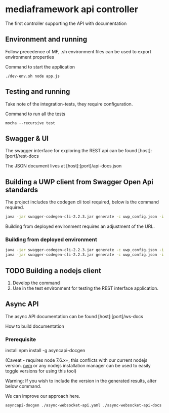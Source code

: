 # mediaframework api controller
The first controller supporting the API with documentation

## Environment and running

Follow precedence of MF, .sh environment files can be used to export environment properties

Command to start the application

```./dev-env.sh node app.js```

## Testing and running

Take note of the integration-tests, they require configuration.

Command to run all the tests

```mocha --recursive test```

## Swagger & UI

The swagger interface for exploring the REST api can be found [host]:[port]/rest-docs

The JSON document lives at [host]:[port]/api-docs.json

## Building a UWP client from Swagger Open Api standards

The project includes the codegen cli tool required, below is the command required.

```bash
java -jar swagger-codegen-cli-2.2.3.jar generate -c uwp_config.json -i http://localhost:3000/api-docs.json -l csharp -o dist/uwp_api_client_<version>
```

Building from deployed environment requires an adjustment of the URL.

### Building from deployed environment

```bash
java -jar swagger-codegen-cli-2.2.3.jar generate -c uwp_config.json -i <host:port>/api-docs.json -l csharp -o dist/uwp_api_client_<version>
java -jar swagger-codegen-cli-2.2.3.jar generate -c uwp_config.json -i http://dev-uos-mf-api.eu-west-1.elasticbeanstalk.com/api-docs.json -l csharp -o dist/uwp_api_client_0.0.2rc1
```

## TODO Building a nodejs client

1. Develop the command
2. Use in the test environment for testing the REST interface application.

## Async API

The async API documentation can be found [host]:[port]/ws-docs

How to build documentation

### Prerequisite  

install npm install -g asyncapi-docgen

(Caveat - requires node 7.6.x+, this conflicts with our current nodejs version. [nvm](https://github.com/creationix/nvm) or any nodejs installation manager can be used to easily toggle versions for using this tool)

Warning: If you wish to include the version in the generated results, alter below command.

We can improve our approach here.

```bash
asyncapi-docgen ./async-websocket-api.yaml ./async-websocket-api-docs

```

